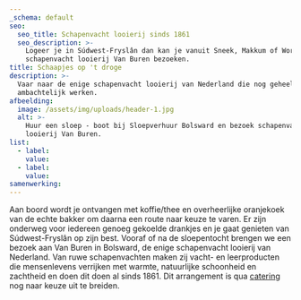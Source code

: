 ```yaml
---
_schema: default
seo:
  seo_title: Schapenvacht looierij sinds 1861
  seo_description: >-
    Logeer je in Súdwest-Fryslân dan kan je vanuit Sneek, Makkum of Workum ook
    schapenvacht looierij Van Buren bezoeken.
title: Schaapjes op 't droge
description: >-
  Vaar naar de enige schapenvacht looierij van Nederland die nog geheel
  ambachtelijk werken.
afbeelding:
  image: /assets/img/uploads/header-1.jpg
  alt: >-
    Huur een sloep - boot bij Sloepverhuur Bolsward en bezoek schapenvacht
    looierij Van Buren.
list:
  - label:
    value:
  - label:
    value:
samenwerking:
---
```


Aan boord wordt je ontvangen met koffie/thee en overheerlijke oranjekoek van de echte bakker om daarna een route naar keuze te varen. Er zijn onderweg voor iedereen genoeg gekoelde drankjes en je gaat genieten van S&uacute;dwest-Frysl&acirc;n op zijn best. Vooraf of na de sloepentocht brengen we een bezoek aan Van Buren in Bolsward, de enige schapenvacht looierij van Nederland. Van ruwe schapenvachten maken zij vacht- en leerproducten die mensenlevens verrijken met warmte, natuurlijke schoonheid en zachtheid en doen dit doen al sinds 1861. Dit arrangement is qua [c](__notset__)[atering](https://sloepverhuurbolsward.nl/aanbod/catering) nog naar keuze uit te breiden.
